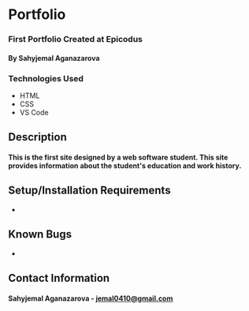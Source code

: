 # Portfolio

### First Portfolio Created at Epicodus

#### By Sahyjemal Aganazarova

### Technologies Used

* HTML
* CSS
* VS Code


## Description

#### This is the first site designed by a web software student. This site provides information about the student's education and work history.

## Setup/Installation  Requirements

* 


## Known Bugs

*


## Contact Information

#### Sahyjemal Aganazarova - jemal0410@gmail.com
